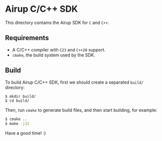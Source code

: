 # Airup C/C++ SDK
This directory contains the Airup SDK for `C` and `C++`.

## Requirements
 - A C/C++ compiler with `C23` and `C++20` support.
 - `cmake`, the build system used by the SDK.

## Build
To build Airup C/C++ SDK, first we should create a separated `build/` directory:
```bash
$ mkdir build/
$ cd build/
```
Then, run `cmake` to generate build files, and then start building, for example:
```bash
$ cmake ..
$ make -j12
```
Have a good time! :\)